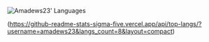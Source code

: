 <!--
**amadews23/amadews23** is a ✨ _special_ ✨ repository because its `README.md` (this file) appears on your GitHub profile.

-->
![Amadews23' Languages](https://github-readme-stats.vercel.app/api/top-langs/?username=amadews23&langs_count=8&layout=compact)

(https://github-readme-stats-sigma-five.vercel.app/api/top-langs/?username=amadews23&langs_count=8&layout=compact)
